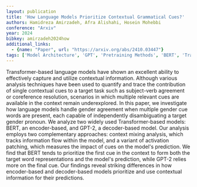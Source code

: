 ```yaml
---
layout: publication
title: 'How Language Models Prioritize Contextual Grammatical Cues?'
authors: Hamidreza Amirzadeh, Afra Alishahi, Hosein Mohebbi
conference: "Arxiv"
year: 2024
bibkey: amirzadeh2024how
additional_links:
  - {name: "Paper", url: "https://arxiv.org/abs/2410.03447"}
tags: ['Model Architecture', 'GPT', 'Pretraining Methods', 'BERT', 'Transformer']
---
```

Transformer-based language models have shown an excellent ability to
effectively capture and utilize contextual information. Although various
analysis techniques have been used to quantify and trace the contribution of
single contextual cues to a target task such as subject-verb agreement or
coreference resolution, scenarios in which multiple relevant cues are available
in the context remain underexplored. In this paper, we investigate how language
models handle gender agreement when multiple gender cue words are present, each
capable of independently disambiguating a target gender pronoun. We analyze two
widely used Transformer-based models: BERT, an encoder-based, and GPT-2, a
decoder-based model. Our analysis employs two complementary approaches: context
mixing analysis, which tracks information flow within the model, and a variant
of activation patching, which measures the impact of cues on the model's
prediction. We find that BERT tends to prioritize the first cue in the context
to form both the target word representations and the model's prediction, while
GPT-2 relies more on the final cue. Our findings reveal striking differences in
how encoder-based and decoder-based models prioritize and use contextual
information for their predictions.
